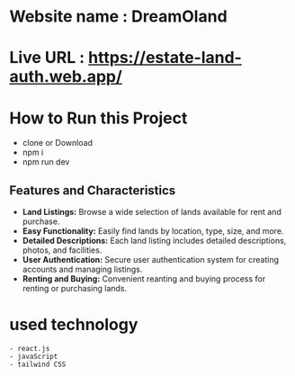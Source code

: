 # Website name : DreamOland

# Live URL : https://estate-land-auth.web.app/

# How to Run this Project

- clone or Download
- npm i
- npm run dev

## Features and Characteristics

- **Land Listings:** Browse a wide selection of lands available for rent and purchase.
- **Easy Functionality:** Easily find lands by location, type, size, and more.
- **Detailed Descriptions:** Each land listing includes detailed descriptions, photos, and facilities.
- **User Authentication:** Secure user authentication system for creating accounts and managing listings.
- **Renting and Buying:** Convenient reanting and buying process for renting or purchasing lands.

 # used technology
    - react.js
    - javaScript
    - tailwind CSS
